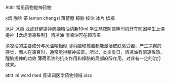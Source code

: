 Atitit 常见药物提神药物


x烟  咖啡 茶 lemon  chengzi 薄荷醇 樟脑 桉油 冰片 槟榔


冰片 冰毒
龙虎舒醒提神醒脑精油清新10ml 学生熬夜防瞌睡司机开车防困学生上课提神【龙虎清凉系列】
清凉油
清凉油可在超市买

清凉油的主要成分与风油精相似
薄荷脑和樟脑都能激活皮肤感受器，产生凉爽的感觉，而人在凉爽时，通常觉得精神振奋。所以，炎炎夏日，清凉油有清凉散热、醒脑提神的功效
薄荷素油的抗炎作用和樟脑的局部麻醉作用，对此有一定的治疗效果。

atitt ini word med 音译词医学药物领域.xlsx
